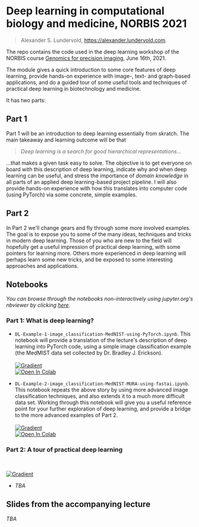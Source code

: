 # Deep learning in computational biology and medicine, NORBIS 2021

> Alexander S. Lundervold, https://alexander.lundervold.com. 

The repo contains the code used in the deep learning workshop of the NORBIS course [Genomics for precision imaging](https://norbis.w.uib.no/genomics-for-precision-medicine/), June 16th, 2021.

The module gives a quick introduction to some core features of deep learning, provide hands-on experience with image-, text- and graph-based applications, and do a guided tour of some useful tools and techniques of practical deep learning in biotechnology and medicine. 

It has two parts:

## Part 1 
Part 1 will be an introduction to deep learning essentially from skratch. The main takeaway and learning outcome will be that
> _Deep learning is a search for good hierarchical representations..._

...that makes a given task easy to solve. The objective is to get everyone on board with this description of deep learning, indicate why and when deep learning can be useful, and stress the importance of _domain knowledge_ in all parts of an applied deep learning-based project pipeline. I will also provide hands-on experience with how this translates into computer code (using PyTorch) via some concrete, simple examples.

## Part 2
In Part 2 we'll change gears and fly through some more involved examples. The goal is to expose you to some of the many ideas, techniques and tricks in modern deep learning. Those of you who are new to the field will hopefully get a useful impression of practical deep learning, with some pointers for learning more. Others more experienced in deep learning will perhaps learn some new tricks, and be exposed to some interesting approaches and applications. 

## Notebooks

_You can browse through the notebooks non-interactively using jupyter.org's nbviewer by clicking [here](https://nbviewer.jupyter.org/github/MMIV-ML/NORBIS-DL-2021/tree/master/)._

### Part 1: What is deep learning?
* `DL-Example-1-image_classification-MedNIST-using-PyTorch.ipynb`. This notebook will provide a translation of the lecture's description of deep learning into PyTorch code, using a simple image classification example (the MedMIST data set collected by Dr. Bradley J. Erickson). 
<br><br>
[![Gradient](https://assets.paperspace.io/img/gradient-badge.svg)](https://console.paperspace.com/github/MMIV-ML/NORBIS-DL-2021/blob/master/DL-Example-1-image_classification-MedNIST-using-PyTorch.ipynb?runtime=paperspace/fastai)
<br><a href="https://colab.research.google.com/github/MMIV-ML/NORBIS-DL-2021/blob/master/DL-Example-1-image_classification-MedNIST-using-PyTorch.ipynb">
  <img src="https://colab.research.google.com/assets/colab-badge.svg" alt="Open In Colab"/>
</a>

* `DL-Example-2-image_classification-MedNIST-MURA-using-fastai.ipynb`. This notebook repeats the above story by using more advanced image classification techniques, and also extends it to a much more difficult data set. Working through this notebook will give you a useful reference point for your further exploration of deep learning, and provide a bridge to the more advanced examples of Part 2.
<br><br>
[![Gradient](https://assets.paperspace.io/img/gradient-badge.svg)](https://console.paperspace.com/github/MMIV-ML/NORBIS-DL-2021/blob/master/DL-Example-2-image_classification-MedNIST-MURA-using-fastai.ipynb?runtime=paperspace/fastai)
<br><a href="https://colab.research.google.com/github/MMIV-ML/NORBIS-DL-2021/blob/master/DL-Example-2-image_classification-MedNIST-MURA-using-fastai.ipynb">
  <img src="https://colab.research.google.com/assets/colab-badge.svg" alt="Open In Colab"/>
</a>

### Part 2: A tour of practical deep learning
<br>

[![Gradient](https://assets.paperspace.io/img/gradient-badge.svg)](https://console.paperspace.com/github/MMIV-ML/NORBIS-DL-2021/blob/master/notebooks.ipynb?runtime=paperspace/fastai)


* _TBA_



## Slides from the accompanying lecture

_TBA_
